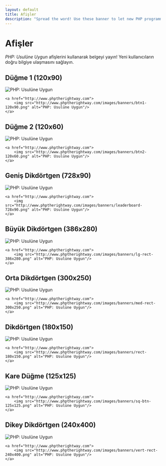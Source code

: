 ```yaml
---
layout: default
title: Afişler
description: "Spread the word! Use these banner to let new PHP programmers know about PHP: Usulüne Uygun"
---
```


# Afişler

_PHP: Usulüne Uygun_ afişlerini kullanarak belgeyi yayın! Yeni kullanıcıların doğru bilgiye ulaşmasını sağlayın. 

## Düğme 1 (120x90)

<p><img src="/php-the-right-way/images/banners/btn1-120x90.png" alt="PHP: Usulüne Uygun"/></p>

    <a href="http://www.phptherightway.com">
        <img src="http://www.phptherightway.com/images/banners/btn1-120x90.png" alt="PHP: Usulüne Uygun"/>
    </a>

## Düğme 2 (120x60)

<p><img src="/php-the-right-way/images/banners/btn2-120x60.png" alt="PHP: Usulüne Uygun"/></p>

    <a href="http://www.phptherightway.com">
        <img src="http://www.phptherightway.com/images/banners/btn2-120x60.png" alt="PHP: Usulüne Uygun"/>
    </a>

## Geniş Dikdörtgen (728x90)

<p><img src="/php-the-right-way/images/banners/leaderboard-728x90.png" alt="PHP: Usulüne Uygun"/></p>

    <a href="http://www.phptherightway.com">
        <img src="http://www.phptherightway.com/images/banners/leaderboard-728x90.png" alt="PHP: Usulüne Uygun"/>
    </a>

## Büyük Dikdörtgen (386x280)

<p><img src="/php-the-right-way/images/banners/lg-rect-386x280.png" alt="PHP: Usulüne Uygun"/></p>

    <a href="http://www.phptherightway.com">
        <img src="http://www.phptherightway.com/images/banners/lg-rect-386x280.png" alt="PHP: Usulüne Uygun"/>
    </a>

## Orta Dikdörtgen (300x250)

<p><img src="/php-the-right-way/images/banners/med-rect-300x250.png" alt="PHP: Usulüne Uygun"/></p>

    <a href="http://www.phptherightway.com">
        <img src="http://www.phptherightway.com/images/banners/med-rect-300x250.png" alt="PHP: Usulüne Uygun"/>
    </a>

## Dikdörtgen (180x150)

<p><img src="/php-the-right-way/images/banners/rect-180x150.png" alt="PHP: Usulüne Uygun"/></p>

    <a href="http://www.phptherightway.com">
        <img src="http://www.phptherightway.com/images/banners/rect-180x150.png" alt="PHP: Usulüne Uygun"/>
    </a>

## Kare Düğme (125x125)

<p><img src="/php-the-right-way/images/banners/sq-btn-125x125.png" alt="PHP: Usulüne Uygun"/></p>

    <a href="http://www.phptherightway.com">
        <img src="http://www.phptherightway.com/images/banners/sq-btn-125x125.png" alt="PHP: Usulüne Uygun"/>
    </a>

## Dikey Dikdörtgen (240x400)

<p><img src="/php-the-right-way/images/banners/vert-rect-240x400.png" alt="PHP: Usulüne Uygun"/></p>

    <a href="http://www.phptherightway.com">
        <img src="http://www.phptherightway.com/images/banners/vert-rect-240x400.png" alt="PHP: Usulüne Uygun"/>
    </a>
